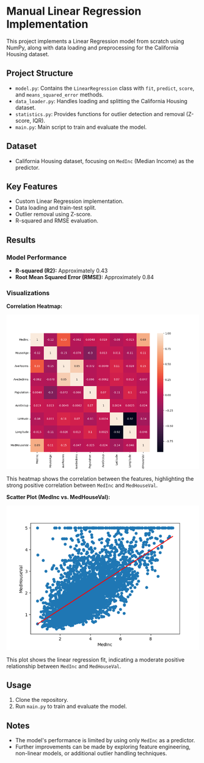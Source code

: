 # Manual Linear Regression Implementation

This project implements a Linear Regression model from scratch using NumPy, along with data loading and preprocessing for the California Housing dataset.

## Project Structure

* `model.py`: Contains the `LinearRegression` class with `fit`, `predict`, `score`, and `means_squared_error` methods.
* `data_loader.py`: Handles loading and splitting the California Housing dataset.
* `statistics.py`: Provides functions for outlier detection and removal (Z-score, IQR).
* `main.py`: Main script to train and evaluate the model.

## Dataset

* California Housing dataset, focusing on `MedInc` (Median Income) as the predictor.

## Key Features

* Custom Linear Regression implementation.
* Data loading and train-test split.
* Outlier removal using Z-score.
* R-squared and RMSE evaluation.

## Results

### Model Performance

* **R-squared (R2):** Approximately 0.43
* **Root Mean Squared Error (RMSE):** Approximately 0.84

### Visualizations

**Correlation Heatmap:**

![Correlation Heatmap](images/Figure_1.png)

This heatmap shows the correlation between the features, highlighting the strong positive correlation between `MedInc` and `MedHouseVal`.

**Scatter Plot (MedInc vs. MedHouseVal):**

![Scatter Plot](images/Figure_2.png)

This plot shows the linear regression fit, indicating a moderate positive relationship between `MedInc` and `MedHouseVal`.

## Usage

1.  Clone the repository.
2.  Run `main.py` to train and evaluate the model.

## Notes

* The model's performance is limited by using only `MedInc` as a predictor.
* Further improvements can be made by exploring feature engineering, non-linear models, or additional outlier handling techniques.
